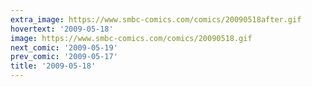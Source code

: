 ```yaml
---
extra_image: https://www.smbc-comics.com/comics/20090518after.gif
hovertext: '2009-05-18'
image: https://www.smbc-comics.com/comics/20090518.gif
next_comic: '2009-05-19'
prev_comic: '2009-05-17'
title: '2009-05-18'
---
```


